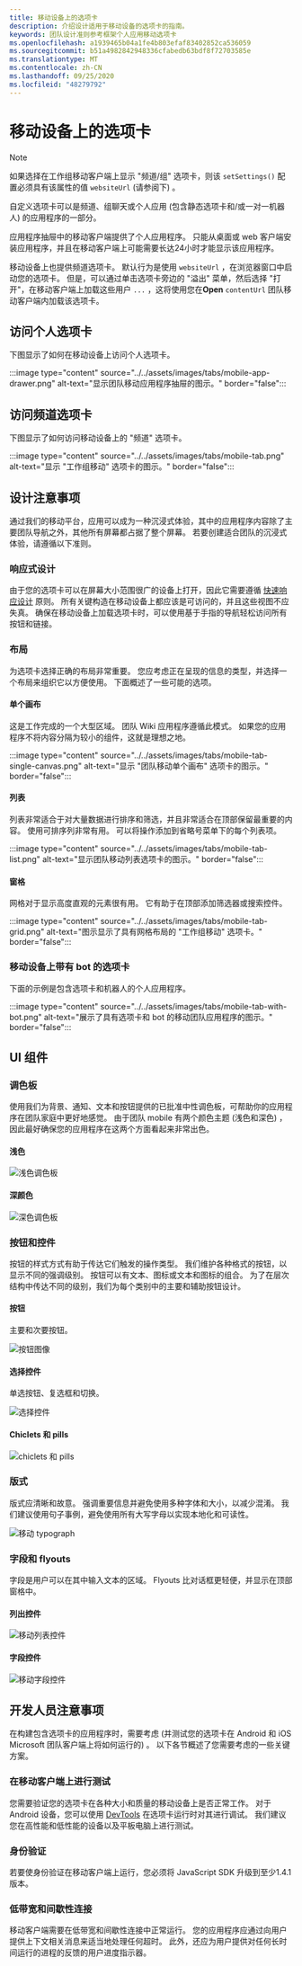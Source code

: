 ```yaml
---
title: 移动设备上的选项卡
description: 介绍设计适用于移动设备的选项卡的指南。
keywords: 团队设计准则参考框架个人应用移动选项卡
ms.openlocfilehash: a1939465b04a1fe4b803efaf83402852ca536059
ms.sourcegitcommit: b51a4982842948336cfabedb63bdf8f72703585e
ms.translationtype: MT
ms.contentlocale: zh-CN
ms.lasthandoff: 09/25/2020
ms.locfileid: "48279792"
---
```

# <a name="tabs-on-mobile"></a>移动设备上的选项卡

> [!NOTE]
> 如果选择在工作组移动客户端上显示 "频道/组" 选项卡，则该 `setSettings()` 配置必须具有该属性的值 `websiteUrl` (请参阅下) 。

自定义选项卡可以是频道、组聊天或个人应用 (包含静态选项卡和/或一对一机器人) 的应用程序的一部分。

应用程序抽屉中的移动客户端提供了个人应用程序。 只能从桌面或 web 客户端安装应用程序，并且在移动客户端上可能需要长达24小时才能显示该应用程序。

移动设备上也提供频道选项卡。 默认行为是使用 `websiteUrl` ，在浏览器窗口中启动您的选项卡。 但是，可以通过单击选项卡旁边的 "溢出" 菜单，然后选择 "打开"，在移动客户端上加载这些用户 `...` ，这将使用您在**Open** `contentUrl` 团队移动客户端内加载该选项卡。

## <a name="accessing-personal-tabs"></a>访问个人选项卡

下图显示了如何在移动设备上访问个人选项卡。

:::image type="content" source="../../assets/images/tabs/mobile-app-drawer.png" alt-text="显示团队移动应用程序抽屉的图示。" border="false":::

## <a name="accessing-channel-tabs"></a>访问频道选项卡

下图显示了如何访问移动设备上的 "频道" 选项卡。

:::image type="content" source="../../assets/images/tabs/mobile-tab.png" alt-text="显示 "工作组移动" 选项卡的图示。" border="false":::

## <a name="design-considerations"></a>设计注意事项

通过我们的移动平台，应用可以成为一种沉浸式体验，其中的应用程序内容除了主要团队导航之外，其他所有屏幕都占据了整个屏幕。 若要创建适合团队的沉浸式体验，请遵循以下准则。

### <a name="responsive-design"></a>响应式设计

由于您的选项卡可以在屏幕大小范围很广的设备上打开，因此它需要遵循 [快速响应设计](https://www.w3schools.com/html/html_responsive.asp) 原则。 所有关键构造在移动设备上都应该是可访问的，并且这些视图不应失真。 确保在移动设备上加载选项卡时，可以使用基于手指的导航轻松访问所有按钮和链接。

### <a name="layouts"></a>布局

为选项卡选择正确的布局非常重要。 您应考虑正在呈现的信息的类型，并选择一个布局来组织它以方便使用。 下面概述了一些可能的选项。

#### <a name="single-canvas"></a>单个画布

这是工作完成的一个大型区域。 团队 Wiki 应用程序遵循此模式。 如果您的应用程序不将内容分隔为较小的组件，这就是理想之地。

:::image type="content" source="../../assets/images/tabs/mobile-tab-single-canvas.png" alt-text="显示 "团队移动单个画布" 选项卡的图示。" border="false":::

#### <a name="list"></a>列表

列表非常适合于对大量数据进行排序和筛选，并且非常适合在顶部保留最重要的内容。 使用可排序列非常有用。 可以将操作添加到省略号菜单下的每个列表项。

:::image type="content" source="../../assets/images/tabs/mobile-tab-list.png" alt-text="显示团队移动列表选项卡的图示。" border="false":::

#### <a name="grid"></a>窗格

网格对于显示高度直观的元素很有用。 它有助于在顶部添加筛选器或搜索控件。

:::image type="content" source="../../assets/images/tabs/mobile-tab-grid.png" alt-text="图示显示了具有网格布局的 "工作组移动" 选项卡。" border="false":::

### <a name="tabs-with-bots-on-mobile"></a>移动设备上带有 bot 的选项卡

下面的示例是包含选项卡和机器人的个人应用程序。

:::image type="content" source="../../assets/images/tabs/mobile-tab-with-bot.png" alt-text="展示了具有选项卡和 bot 的移动团队应用程序的图示。" border="false":::

## <a name="ui-components"></a>UI 组件

### <a name="color-palettes"></a>调色板

使用我们为背景、通知、文本和按钮提供的已批准中性调色板，可帮助你的应用程序在团队家庭中更好地感觉。 由于团队 mobile 有两个颜色主题 (浅色和深色) ，因此最好确保您的应用程序在这两个方面看起来非常出色。

#### <a name="light-color"></a>浅色

![浅色调色板](../../assets/images/light-color.png)

#### <a name="dark-color"></a>深颜色

![深色调色板](../../assets/images/dark-color.png)

### <a name="buttons-and-controls"></a>按钮和控件

按钮的样式方式有助于传达它们触发的操作类型。 我们维护各种格式的按钮，以显示不同的强调级别。 按钮可以有文本、图标或文本和图标的组合。 为了在层次结构中传达不同的级别，我们为每个类别中的主要和辅助按钮设计。

#### <a name="buttons"></a>按钮

主要和次要按钮。

![按钮图像](../../assets/images/buttons.png)

#### <a name="selection-controls"></a>选择控件

单选按钮、复选框和切换。

![选择控件](../../assets/images/selection-controls.png)

#### <a name="chiclets-and-pills"></a>Chiclets 和 pills

![chiclets 和 pills](../../assets/images/chiclets-and-pills.png)

### <a name="typography"></a>版式

版式应清晰和故意。 强调重要信息并避免使用多种字体和大小，以减少混淆。 我们建议使用句子事例，避免使用所有大写字母以实现本地化和可读性。

![移动 typograph](../../assets/images/mobile-typography.png)

### <a name="fields-and-flyouts"></a>字段和 flyouts

字段是用户可以在其中输入文本的区域。 Flyouts 比对话框更轻便，并显示在顶部窗格中。

#### <a name="list-controls"></a>列出控件

![移动列表控件](../../assets/images/mobile-list-controls.png)

#### <a name="field-controls"></a>字段控件

![移动字段控件](../../assets/images/mobile-field-controls.png)

## <a name="developer-considerations"></a>开发人员注意事项

在构建包含选项卡的应用程序时，需要考虑 (并测试您的选项卡在 Android 和 iOS Microsoft 团队客户端上将如何运行的) 。 以下各节概述了您需要考虑的一些关键方案。

### <a name="testing-on-mobile-clients"></a>在移动客户端上进行测试

您需要验证您的选项卡在各种大小和质量的移动设备上是否正常工作。 对于 Android 设备，您可以使用 [DevTools](~/tabs/how-to/developer-tools.md) 在选项卡运行时对其进行调试。 我们建议您在高性能和低性能的设备以及平板电脑上进行测试。

### <a name="authentication"></a>身份验证

若要使身份验证在移动客户端上运行，您必须将 JavaScript SDK 升级到至少1.4.1 版本。

### <a name="low-bandwidth-and-intermittent-connections"></a>低带宽和间歇性连接

移动客户端需要在低带宽和间歇性连接中正常运行。 您的应用程序应通过向用户提供上下文相关消息来适当地处理任何超时。 此外，还应为用户提供对任何长时间运行的进程的反馈的用户进度指示器。
